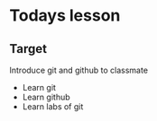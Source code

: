 # Todays lesson

## Target
Introduce git and github to classmate

- Learn git
- Learn github
- Learn labs of git
